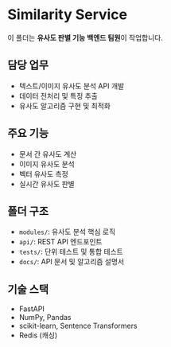 # Similarity Service

이 폴더는 **유사도 판별 기능 백엔드 팀원**이 작업합니다.

## 담당 업무
- 텍스트/이미지 유사도 분석 API 개발
- 데이터 전처리 및 특징 추출
- 유사도 알고리즘 구현 및 최적화

## 주요 기능
- 문서 간 유사도 계산
- 이미지 유사도 분석
- 벡터 유사도 측정
- 실시간 유사도 판별

## 폴더 구조
- `modules/`: 유사도 분석 핵심 로직
- `api/`: REST API 엔드포인트
- `tests/`: 단위 테스트 및 통합 테스트
- `docs/`: API 문서 및 알고리즘 설명서

## 기술 스택
- FastAPI
- NumPy, Pandas
- scikit-learn, Sentence Transformers
- Redis (캐싱)
